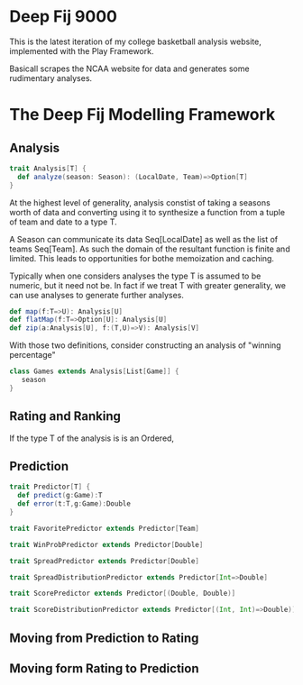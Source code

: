 Deep Fij 9000
=============

This is the latest iteration of my college basketball analysis website, implemented with the Play Framework.

Basicall scrapes the NCAA website for data and generates some rudimentary analyses.

The Deep Fij Modelling Framework
================================

Analysis
--------

```scala
trait Analysis[T] {
  def analyze(season: Season): (LocalDate, Team)=>Option[T]
}
```

At the highest level of generality, analysis constist of taking a seasons worth of data and converting using it to synthesize a function from a tuple of team and date to a type T.

A Season can communicate its data Seq[LocalDate] as well as the list of teams Seq[Team].  As such the domain of the resultant function is finite and limited.  This leads to opportunities for bothe memoization and caching.



Typically when one considers analyses the type T is assumed to be numeric, but it need not be.  In fact if we treat T with greater generality, we can use analyses to generate further analyses.
```scala
def map(f:T=>U): Analysis[U] 
def flatMap(f:T=>Option[U]: Analysis[U]
def zip(a:Analysis[U], f:(T,U)=>V): Analysis[V]
```
With those two definitions, consider constructing an analysis of "winning percentage"
```scala
class Games extends Analysis[List[Game]] {
   season  
}
``` 

Rating and Ranking
------------------



If the type T of the analysis is is an Ordered, 

Prediction
----------

```scala
trait Predictor[T] {
  def predict(g:Game):T
  def error(t:T,g:Game):Double
}
```

```scala
trait FavoritePredictor extends Predictor[Team]
```
```scala
trait WinProbPredictor extends Predictor[Double]
```
```scala
trait SpreadPredictor extends Predictor[Double]
```
```scala
trait SpreadDistributionPredictor extends Predictor[Int=>Double]
```
```scala
trait ScorePredictor extends Predictor[(Double, Double)]
```
```scala
trait ScoreDistributionPredictor extends Predictor[(Int, Int)=>Double)]
```


Moving from Prediction to Rating
--------------------------------


Moving form Rating to Prediction
--------------------------------

